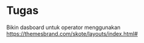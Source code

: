 # Tugas

Bikin dasboard untuk operator menggunakan 
https://themesbrand.com/skote/layouts/index.html#
